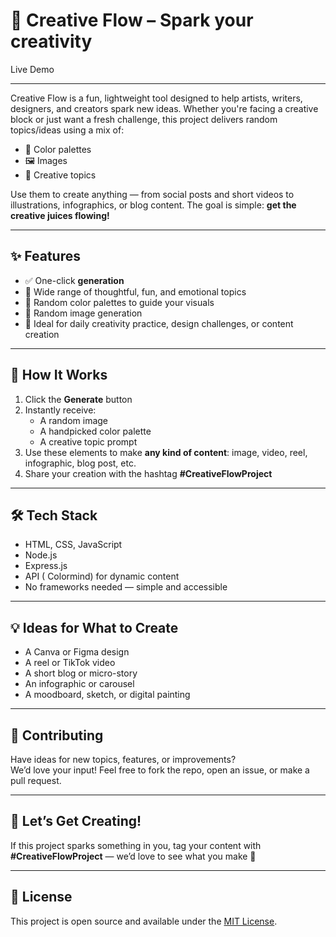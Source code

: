 # 🌈 Creative Flow –   Spark your creativity

Live Demo


---

Creative Flow is a fun, lightweight tool designed to help artists, writers, designers, and creators spark new ideas. Whether you're facing a creative block or just want a fresh challenge, this project delivers random topics/ideas using a mix of:

- 🎨 Color palettes  
- 🖼️ Images  
- 📝 Creative topics  

Use them to create anything — from social posts and short videos to illustrations, infographics, or blog content. The goal is simple: **get the creative juices flowing!**

---

## ✨ Features

- ✅ One-click **generation**
- 🧠 Wide range of thoughtful, fun, and emotional topics
- 🎨 Random color palettes to guide your visuals
- 📸 Random image generation
- 🎯 Ideal for daily creativity practice, design challenges, or content creation

---

## 🚀 How It Works

1. Click the **Generate** button  
2. Instantly receive:
   - A random image
   - A handpicked color palette
   - A creative topic prompt
3. Use these elements to make **any kind of content**: image, video, reel, infographic, blog post, etc.
4. Share your creation with the hashtag **#CreativeFlowProject**

---

## 🛠️ Tech Stack

- HTML, CSS, JavaScript
- Node.js
- Express.js 
-  API ( Colormind) for dynamic content  
- No frameworks needed — simple and accessible

---

## 💡 Ideas for What to Create

- A Canva or Figma design  
- A reel or TikTok video  
- A short blog or micro-story  
- An infographic or carousel  
- A moodboard, sketch, or digital painting

---

## 🤝 Contributing

Have ideas for new topics, features, or improvements?  
We’d love your input! Feel free to fork the repo, open an issue, or make a pull request.

---

## 📣 Let’s Get Creating!

If this project sparks something in you, tag your content with **#CreativeFlowProject** — we’d love to see what you make 💫

---

## 📄 License

This project is open source and available under the [MIT License](LICENSE).

